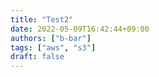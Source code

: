 ```yaml
---
title: "Test2"
date: 2022-05-09T16:42:44+09:00
authors: ["b-bar"]
tags: ["aws", "s3"]
draft: false
---
```


